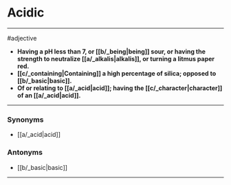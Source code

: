 # Acidic
---
#adjective
- **Having a pH less than 7, or [[b/_being|being]] sour, or having the strength to neutralize [[a/_alkalis|alkalis]], or turning a litmus paper red.**
- **[[c/_containing|Containing]] a high percentage of silica; opposed to [[b/_basic|basic]].**
- **Of or relating to [[a/_acid|acid]]; having the [[c/_character|character]] of an [[a/_acid|acid]].**
---
### Synonyms
- [[a/_acid|acid]]
### Antonyms
- [[b/_basic|basic]]
---
